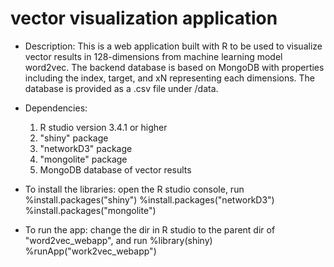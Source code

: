 # vector visualization application
 - Description:
    This is a web application built with R to be used to visualize vector results in 128-dimensions from machine learning model word2vec. 
    The backend database is based on MongoDB with properties including the index, target, and xN representing each dimensions.
    The database is provided as a .csv file under /data.
    
 - Dependencies:
    1. R studio version 3.4.1 or higher
    2. "shiny" package
    3. "networkD3" package
    4. "mongolite" package
    5. MongoDB database of vector results
 
 - To install the libraries:
    open the R studio console, run
    %install.packages("shiny")
    %install.packages("networkD3")
    %install.packages("mongolite")
 
 - To run the app:
    change the dir in R studio to the parent dir of "word2vec_webapp", and run
    %library(shiny)
    %runApp("work2vec_webapp")
